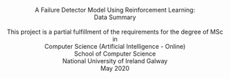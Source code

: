 <p align="center">
  A Failure Detector Model Using Reinforcement Learning:<br> Data Summary <br><br>
  This project is a partial fulfillment of the requirements for the degree of MSc in<br> Computer Science 
  (Artificial Intelligence - Online) <br>
    School of Computer Science<br>
  National University of Ireland Galway<br>
  May 2020
</p>